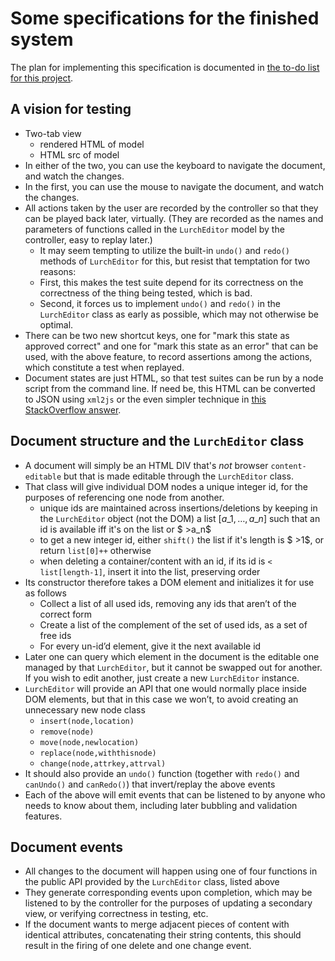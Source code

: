 
# Some specifications for the finished system

The plan for implementing this specification is documented in
[the to-do list for this project](to-do.md.html).

## A vision for testing

 * Two-tab view
    * rendered HTML of model
    * HTML src of model
 * In either of the two, you can use the keyboard to navigate the
   document, and watch the changes.
 * In the first, you can use the mouse to navigate the document,
   and watch the changes.
 * All actions taken by the user are recorded by the controller
   so that they can be played back later, virtually.  (They are
   recorded as the names and parameters of functions called in the
   `LurchEditor` model by the controller, easy to replay later.)
    * It may seem tempting to utilize the built-in `undo()` and
      `redo()` methods of `LurchEditor` for this, but resist that
      temptation for two reasons:
    * First, this makes the test suite depend for its correctness
      on the correctness of the thing being tested, which is bad.
    * Second, it forces us to implement `undo()` and `redo()` in
      the `LurchEditor` class as early as possible, which may not
      otherwise be optimal.
 * There can be two new shortcut keys, one for "mark this state as
   approved correct" and one for "mark this state as an error"
   that can be used, with the above feature, to record assertions
   among the actions, which constitute a test when replayed.
 * Document states are just HTML, so that test suites can be run
   by a node script from the command line.  If need be, this HTML
   can be converted to JSON using `xml2js` or the even simpler
   technique in [this StackOverflow answer](
   http://stackoverflow.com/a/7824214/670492).

## Document structure and the `LurchEditor` class

 * A document will simply be an HTML DIV that's *not* browser
   `content-editable` but that is made editable through the
   `LurchEditor` class.
 * That class will give individual DOM nodes a unique integer id,
   for the purposes of referencing one node from another.
    * unique ids are maintained across insertions/deletions by
      keeping in the `LurchEditor` object (not the DOM) a list
      $[a\_1,\ldots,a\_n]$ such that an id is available iff it's
      on the list or $ >a\_n$
    * to get a new integer id, either `shift()` the list if it's
      length is $ >1$, or return `list[0]++` otherwise
    * when deleting a container/content with an id, if its id is
      `< list[length-1]`, insert it into the list, preserving order
 * Its constructor therefore takes a DOM element and initializes it
   for use as follows
    * Collect a list of all used ids, removing any ids that
      aren’t of the correct form
    * Create a list of the complement of the set of used ids,
      as a set of free ids
    * For every un-id’d element, give it the next available id
 * Later one can query which element in the document is the
   editable one managed by that `LurchEditor`, but it cannot be
   swapped out for another.  If you wish to edit another, just
   create a new `LurchEditor` instance.
 * `LurchEditor` will provide an API that one would normally
   place inside DOM elements, but that in this case we won’t,
   to avoid creating an unnecessary new node class
    * `insert(node,location)`
    * `remove(node)`
    * `move(node,newlocation)`
    * `replace(node,withthisnode)`
    * `change(node,attrkey,attrval)`
 * It should also provide an `undo()` function (together with
   `redo()` and `canUndo()` and `canRedo()`) that invert/replay
   the above events
 * Each of the above will emit events that can be listened to
   by anyone who needs to know about them, including later
   bubbling and validation features.

## Document events

 * All changes to the document will happen using one of four
   functions in the public API provided by the `LurchEditor` class,
   listed above
 * They generate corresponding events upon completion, which may be
   listened to by the controller for the purposes of updating a
   secondary view, or verifying correctness in testing, etc.
 * If the document wants to merge adjacent pieces of content with
   identical attributes, concatenating their string contents, this
   should result in the firing of one delete and one change event.

